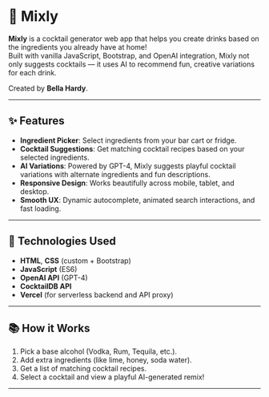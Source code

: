 # 🥂 Mixly

**Mixly** is a cocktail generator web app that helps you create drinks based on the ingredients you already have at home!  
Built with vanilla JavaScript, Bootstrap, and OpenAI integration, Mixly not only suggests cocktails — it uses AI to recommend fun, creative variations for each drink.

Created by **Bella Hardy**.

---

## ✨ Features

- **Ingredient Picker**: Select ingredients from your bar cart or fridge.
- **Cocktail Suggestions**: Get matching cocktail recipes based on your selected ingredients.
- **AI Variations**: Powered by GPT-4, Mixly suggests playful cocktail variations with alternate ingredients and fun descriptions.
- **Responsive Design**: Works beautifully across mobile, tablet, and desktop.
- **Smooth UX**: Dynamic autocomplete, animated search interactions, and fast loading.

---

## 🔧 Technologies Used

- **HTML**, **CSS** (custom + Bootstrap)
- **JavaScript** (ES6)
- **OpenAI API** (GPT-4)
- **CocktailDB API**
- **Vercel** (for serverless backend and API proxy)

---

## 📚 How it Works

1. Pick a base alcohol (Vodka, Rum, Tequila, etc.).
2. Add extra ingredients (like lime, honey, soda water).
3. Get a list of matching cocktail recipes.
4. Select a cocktail and view a playful AI-generated remix!

---
